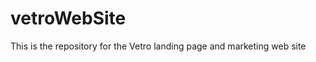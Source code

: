 vetroWebSite
============

This is the repository for the Vetro landing page and marketing web site
